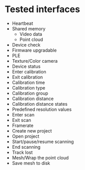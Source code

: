# Tested interfaces

- Heartbeat
- Shared memory
  - Video data
  - Point cloud
- Device check
- Firmware upgradable
- PLE
- Texture/Color camera
- Device status
- Enter calibration
- Exit calibration
- Calibration time
- Calibration type
- Calibration group
- Calibration distance
- Calibration distance states
- Predefined resolution values
- Enter scan
- Exit scan
- Framerate
- Create new project
- Open project
- Start/pause/resume scanning
- End scanning
- Track lost
- Mesh/Wrap the point cloud
- Save mesh to disk
